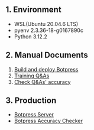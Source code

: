 ## 1. Environment

* WSL(Ubuntu 20.04.6 LTS)
* pyenv 2.3.36-18-g0167890c
* Python 3.12.2

## 2. Manual Documents

1. [Build and deploy Botpress](./docs/01_build_and_deploy_botpress.md)
2. [Training Q&As](./docs/02_preprare_qas.md)
3. [Check Q&As' accuracy](./docs/03_check_qnas_accuracy.md)

## 3. Production

* [Botpress Server](https://oasist-botpress-server.herokuapp.com/)
* [Botpress Accuracy Checker](https://botpress-accuracy-checker.herokuapp.com/)
